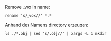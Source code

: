 Remove _vox in name:

    rename 's/_vox//' *.*

Anhand des Namens directory erzeugen:
    
    ls ./*.obj | sed 's/.obj//' | xargs -L 1 mkdir


